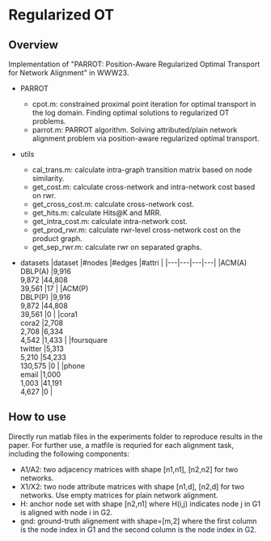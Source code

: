 # Regularized OT

## Overview
Implementation of "PARROT: Position-Aware Regularized Optimal Transport for Network Alignment" in WWW23.
- PARROT
    - cpot.m: constrained proximal point iteration for optimal transport in the log domain. Finding optimal solutions to regularized OT problems.
    - parrot.m: PARROT algorithm. Solving attributed/plain network alignment problem via position-aware regularized optimal transport.

- utils
    - cal_trans.m: calculate intra-graph transition matrix based on node similarity.
    - get_cost.m: calculate cross-network and intra-network cost based on rwr.
    - get_cross_cost.m: calculate cross-network cost.
    - get_hits.m: calculate Hits@K and MRR.
    - get_intra_cost.m: calculate intra-network cost.
    - get_prod_rwr.m: calculate rwr-level cross-network cost on the product graph.
    - get_sep_rwr.m: calculate rwr on separated graphs.

- datasets
    |dataset   |#nodes   |#edges   |#attri   |
    |---|---|---|---|
    |ACM(A)<br>DBLP(A)   |9,916<br>9,872   |44,808<br>39,561   |17   |
    |ACM(P)<br>DBLP(P)   |9,916<br>9,872   |44,808<br>39,561   |0   |
    |cora1<br>cora2   |2,708<br>2,708   |6,334<br>4,542   |1,433   |
    |foursquare<br>twitter   |5,313<br>5,210   |54,233<br>130,575   |0   |
    |phone<br>email   |1,000<br>1,003   |41,191<br>4,627   |0   |

## How to use
Directly run matlab files in the experiments folder to reproduce results in the paper.
For further use, a matfile is requried for each alignment task, including the following components:
- A1/A2: two adjacency matrices with shape [n1,n1], [n2,n2] for two networks.
- X1/X2: two node attribute matrices with shape [n1,d], [n2,d] for two networks. Use empty matrices for plain network alignment.
- H: anchor node set with shape [n2,n1] where H(i,j) indicates node j in G1 is aligned with node i in G2.
- gnd: ground-truth alignement with shape=[m,2] where the first column is the node index in G1 and the second column is the node index in G2.
